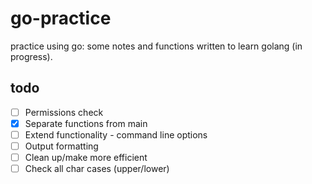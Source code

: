 # go-practice
practice using go: some notes and functions written to learn golang (in progress).

## todo
- [ ] Permissions check
- [x] Separate functions from main
- [ ] Extend functionality - command line options
- [ ] Output formatting
- [ ] Clean up/make more efficient
- [ ] Check all char cases (upper/lower)